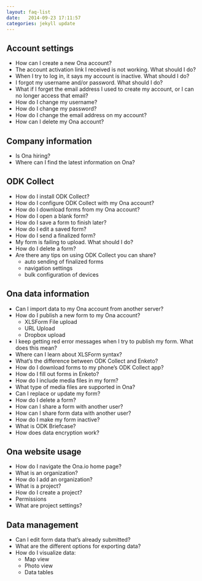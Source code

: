 ```yaml
---
layout: faq-list
date:   2014-09-23 17:11:57
categories: jekyll update
---
```


## Account settings

 * How can I create a new Ona account?
 * The account activation link I received is not working. What should I do?
 * When I try to log in, it says my account is inactive. What should I do?
 * I forgot my username and/or password. What should I do?
 * What if I forget the email address I used to create my account, or I can no longer access that email?
 * How do I change my username?
 * How do I change my password?
 * How do I change the email address on my account?
 * How can I delete my Ona account?
 
## Company information

* Is Ona hiring?
* Where can I find the latest information on Ona?

## ODK Collect 

* How do I install ODK Collect?
* How do I configure ODK Collect with my Ona account?
* How do I download forms from my Ona account?
* How do I open a blank form?
* How do I save a form to finish later?
* How do I edit a saved form?
* How do I send a finalized form?
* My form is failing to upload.  What should I do?
* How do I delete a form?
* Are there any tips on using ODK Collect you can share?
  * auto sending of finalized forms
  * navigation settings
  * bulk configuration of devices

## Ona data information

* Can I import data to my Ona account from another server?
* How do I publish a new form to my Ona account?
  * XLSForm File upload
  * URL Upload
  * Dropbox upload
* I keep getting red error messages when I try to publish my form.  What does this mean?
* Where can I learn about XLSForm syntax?
* What’s the difference between ODK Collect and Enketo?
* How do I download forms to my phone’s ODK Collect app?
* How do I fill out forms in Enketo?
* How do I include media files in my form?
* What type of media files are supported in Ona?
* Can I replace or update my form?
* How do I delete a form?
* How can I share a form with another user?
* How can I share form data with another user?
* How do I make my form inactive?
* What is ODK Briefcase?
* How does data encryption work?


## Ona website usage

* How do I navigate the Ona.io home page?
* What is an organization?
* How do I add an organization?
* What is a project?
* How do I create a project?
* Permissions
* What are project settings?

## Data management

* Can I edit form data that’s already submitted?
* What are the different options for exporting data?
* How do I visualize data:
  * Map view
  * Photo view
  * Data tables

